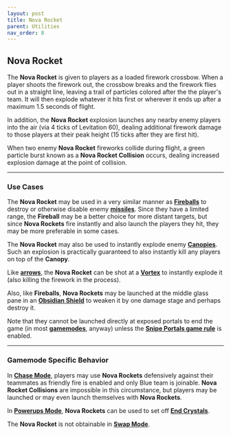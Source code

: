 ```yaml
---
layout: post
title: Nova Rocket
parent: Utilities
nav_order: 8
---
```

**Nova Rocket**
---

The **Nova Rocket** is given to players as a loaded firework crossbow. When a player shoots the firework out, the crossbow breaks and the firework flies out in a straight line, leaving a trail of particles colored after the the player's team. It will then explode whatever it hits first or wherever it ends up after a maximum 1.5 seconds of flight.

In addition, the **Nova Rocket** explosion launches any nearby enemy players into the air (via 4 ticks of Levitation 60), dealing additional firework damage to those players at their peak height (15 ticks after they are first hit).

When two enemy **Nova Rocket** fireworks collide during flight, a green particle burst known as a **Nova Rocket Collision** occurs, dealing increased explosion damage at the point of collision.

---
### Use Cases

The **Nova Rocket** may be used in a very similar manner as **[Fireballs](https://zeroniaserver.github.io/RocketRidersWiki/utilities/fireball)** to destroy or otherwise disable enemy **[missiles](https://zeroniaserver.github.io/RocketRidersWiki/missiles)**. Since they have a limited range, the **Fireball** may be a better choice for more distant targets, but since **Nova Rockets** fire instantly and also launch the players they hit, they may be more preferable in some cases.

The **Nova Rocket** may also be used to instantly explode enemy **[Canopies](https://zeroniaserver.github.io/RocketRidersWiki/utilities/canopy)**. Such an explosion is practically guaranteed to also instantly kill any players on top of the **Canopy**.

Like **[arrows](https://zeroniaserver.github.io/RocketRidersWiki/utilities/arrow)**, the **Nova Rocket** can be shot at a **[Vortex](https://zeroniaserver.github.io/RocketRidersWiki/utilities/vortex)** to instantly explode it (also killing the firework in the process).

Also, like **Fireballs**, **Nova Rockets** may be launched at the middle glass pane in an **[Obsidian Shield](https://zeroniaserver.github.io/RocketRidersWiki/utilities/obsidian_shield)** to weaken it by one damage stage and perhaps destroy it.

Note that they cannot be launched directly at exposed portals to end the game (in most **[gamemodes](https://zeroniaserver.github.io/RocketRidersWiki/gamemodes)**, anyway) unless the **[Snipe Portals game rule](https://zeroniaserver.github.io/RocketRidersWiki/modification_room/game_rules#snipe-portals)** is enabled.

---
### Gamemode Specific Behavior

In **[Chase Mode](https://zeroniaserver.github.io/RocketRidersWiki/gamemodes/chase)**, players may use **Nova Rockets** defensively against their teammates as friendly fire is enabled and only Blue team is joinable. **Nova Rocket Collisions** are impossible in this circumstance, but players may be launched or may even launch themselves with **Nova Rockets**.

In **[Powerups Mode](https://zeroniaserver.github.io/RocketRidersWiki/gamemodes/powerups)**, **Nova Rockets** can be used to set off **[End Crystals](https://zeroniaserver.github.io/RocketRidersWiki/gamemodes/powerups#crystal-platform)**.

The **Nova Rocket** is not obtainable in **[Swap Mode](https://zeroniaserver.github.io/RocketRidersWiki/gamemodes/swap)**.